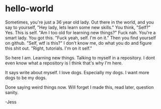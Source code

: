 # hello-world

Sometimes, you're just a 36 year old lady. 
Out there in the world, and you say to yourself, 
"Hey lady, lets learn some new skills." 
You think, "Self?" 
Yes. This is self.
"Am I too old for learning new things?" 
Fuck nah. You're a smart lady. You got this. 
"Fuck yeah, self. I'm on it." 
Then you find yourself on github. 
"Self, wtf is this?" 
I don't know me, do what you do and figure this shit out. 
"Right, tutorials. I'm on it self." 

So here I am. Learning new things. 
Talking to myself in a repository. 
I dont even know what a repository is
I think that's why I'm here. 

It says write about myself.
I love dogs. 
Especially my dogs. 
I want more dogs to be my dogs. 

Done saying weird things now. 
Will forget I made this, read later, question sanity. 

-Jess
